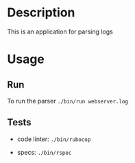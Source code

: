 # Description

This is an application for parsing logs

# Usage

## Run

To run the parser
  `./bin/run webserver.log`

## Tests

- code linter:
  `./bin/rubocop`

- specs:
  `./bin/rspec`
